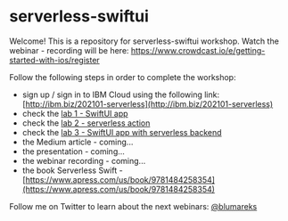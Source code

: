# serverless-swiftui
Welcome! This is a repository for serverless-swiftui workshop. Watch the webinar - recording will be here: https://www.crowdcast.io/e/getting-started-with-ios/register

Follow the following steps in order to complete the workshop:
- sign up / sign in to IBM Cloud using the following link: [http://ibm.biz/202101-serverless](http://ibm.biz/202101-serverless)
- check the [lab 1 - SwiftUI app](lab1)
- check the [lab 2 - serverless action](https://blumareks.medium.com/serverless-swiftui-981fd9e2f2b5)
- check the [lab 3 - SwiftUI app with serverless backend](lab3)
- the Medium article - coming...
- the presentation - coming...
- the webinar recording - coming...
- the book Serverless Swift - [https://www.apress.com/us/book/9781484258354](https://www.apress.com/us/book/9781484258354)

Follow me on Twitter to learn about the next webinars: [@blumareks](https://twitter.com/blumareks)
